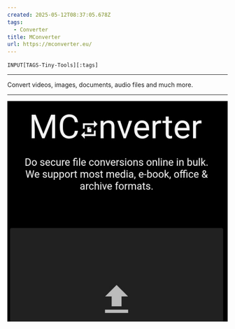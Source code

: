 ```yaml
---
created: 2025-05-12T08:37:05.678Z
tags: 
  - Converter
title: MConverter
url: https://mconverter.eu/
---
```

```meta-bind
INPUT[TAGS-Tiny-Tools][:tags]
```

___
Convert videos, images, documents, audio files and much more.
___

![](_attachments/mconverter.jpg)
